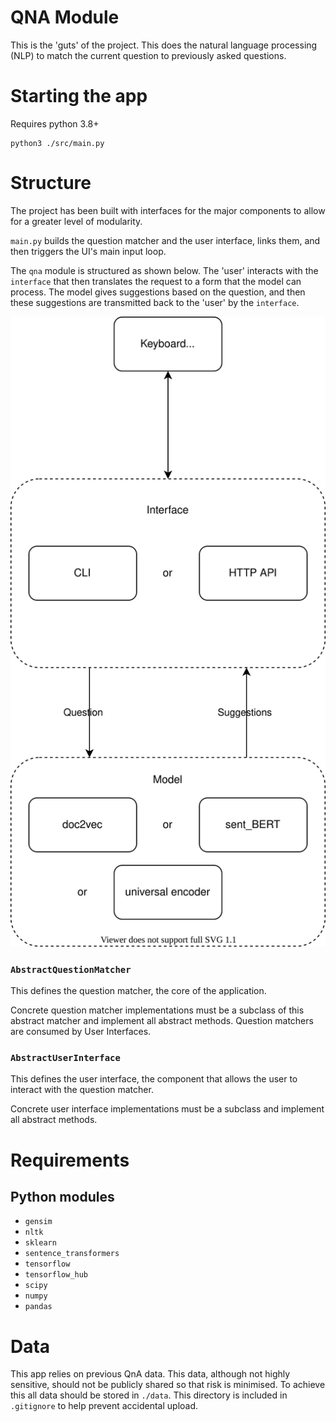 # QNA Module

This is the 'guts' of the project. This does the natural language processing (NLP) to match the current question to previously asked questions.

# Starting the app

Requires python 3.8+

```
python3 ./src/main.py
```

# Structure

The project has been built with interfaces for the major components to allow for a greater level of modularity.

`main.py` builds the question matcher and the user interface, links them, and then triggers the UI's main input loop.

The `qna` module is structured as shown below. The 'user' interacts with the `interface` that then translates the request to a form that the model can process. The model gives suggestions based on the question, and then these suggestions are transmitted  back to the 'user' by the `interface`.

![Architecture](../docs/diagrams/architecture.drawio.svg)

### `AbstractQuestionMatcher`

This defines the question matcher, the core of the application.

Concrete question matcher implementations must be a subclass of this abstract matcher and implement all abstract methods. Question matchers are consumed by User Interfaces.

### `AbstractUserInterface`

This defines the user interface, the component that allows the user to interact with the question matcher.

Concrete user interface implementations must be a subclass and implement all abstract methods.

# Requirements

## Python modules

* `gensim`
* `nltk`
* `sklearn`
* `sentence_transformers`
* `tensorflow`
* `tensorflow_hub`
* `scipy`
* `numpy`
* `pandas`

# Data

This app relies on previous QnA data. This data, although not highly sensitive, should not be publicly shared so that risk is minimised. To achieve this all data should be stored in `./data`. This directory is included in `.gitignore` to help prevent accidental upload.